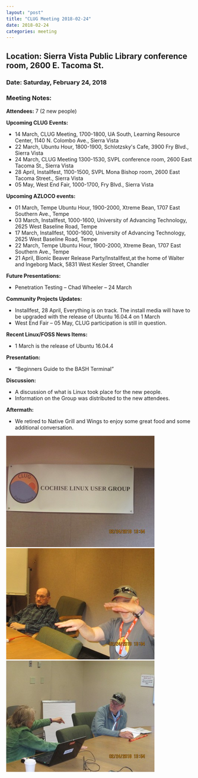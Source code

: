 ```yaml
---
layout: "post"
title: "CLUG Meeting 2018-02-24"
date: 2018-02-24
categories: meeting
---
```


## Location: Sierra Vista Public Library conference room, 2600 E. Tacoma St.

### Date: Saturday, February 24, 2018

### Meeting Notes:

**Attendees:** 7 (2 new people)

**Upcoming CLUG Events:**

 * 14 March, CLUG Meeting, 1700-1800, UA South, Learning Resource Center, 1140 N. Colombo Ave., Sierra Vista
 * 22 March, Ubuntu Hour, 1800-1900, Schlotzsky's Cafe, 3900 Fry Blvd., Sierra Vista
 * 24 March, CLUG Meeting 1300-1530, SVPL conference room, 2600 East Tacoma St., Sierra Vista
 * 28 April, Installfest, 1100-1500, SVPL Mona Bishop room, 2600 East Tacoma Street., Sierra Vista
 * 05 May, West End Fair, 1000-1700, Fry Blvd., Sierra Vista

**Upcoming AZLOCO events:**

 * 01 March, Tempe Ubuntu Hour, 1900-2000, Xtreme Bean, 1707 East Southern Ave., Tempe
 * 03 March, Installfest, 1000-1600, University of Advancing Technology, 2625 West Baseline Road, Tempe
 * 17 March, Installfest, 1000-1600, University of Advancing Technology, 2625 West Baseline Road, Tempe
 * 22 March, Tempe Ubuntu Hour, 1900-2000, Xtreme Bean, 1707 East Southern Ave., Tempe
 * 21 April, Bionic Beaver Release Party/Installfest,at the home of Walter and Ingeborg Mack, 5831 West Kesler Street, Chandler

**Future Presentations:**

 * Penetration Testing – Chad Wheeler – 24 March

**Community Projects Updates:**

 * Installfest, 28 April, Everything is on track.  The install media will have to be upgraded with the release of Ubuntu 16.04.4 on 1 March
 * West End Fair – 05 May,  CLUG participation is still in question.

**Recent Linux/FOSS News Items:**
 
 * 1 March is the release of Ubuntu 16.04.4

**Presentation:**

 * “Beginners Guide to the BASH Terminal”

**Discussion:**
 * A discussion of what is Linux took place for the new people.  
 * Information on the Group was distributed to the new attendees.

**Aftermath:**

 * We retired to Native Grill and Wings to enjoy some great food and some additional conversation.
 
![alt text](https://raw.githubusercontent.com/CochiseLinuxUsersGroup/CochiseLinuxUsersGroup.github.io/master/images/CLUG_Mtg_2018-02-24_1-400x400.JPG)
![alt text](https://raw.githubusercontent.com/CochiseLinuxUsersGroup/CochiseLinuxUsersGroup.github.io/master/images/CLUG_Mtg_2018-02-24_2-400x400.JPG)
![alt text](https://raw.githubusercontent.com/CochiseLinuxUsersGroup/CochiseLinuxUsersGroup.github.io/master/images/CLUG_Mtg_2018-02-24_3-400x400.JPG)

